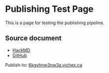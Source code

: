 # Publishing Test Page

This is a page for testing the publishing pipeline.

## Source document

* [HackMD](https://hackmd.io/jyIv93WeRjKAOJh4gGY1sg)
* [GitHub](https://github.com/hexcamp/hackmd-notes/blob/main/hackmd-publishing-test-page/index.md)

Publish-to: [6kgvhnw3nw3a.vichex.ca](https://6kgvhnw3nw3a.vichex.ca/)
